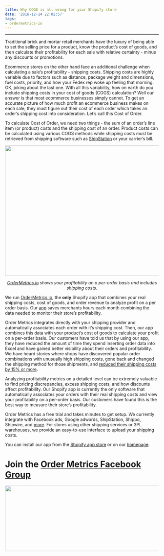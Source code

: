 ```yaml
---
title: Why COGS is all wrong for your Shopify store
date: '2016-12-14 22:02:57'
tags:
- ordermetrics-io
---
```


<hr />

<span style="font-weight: 400;">Traditional brick and mortar retail merchants have the luxury of being able to set the selling price for a product, know the product’s cost of goods, and then calculate their profitability for each sale with relative certainty - minus any discounts or promotions.</span>

<span style="font-weight: 400;">Ecommerce stores on the other hand face an additional challenge when calculating a sale’s profitability - shipping costs. Shipping costs are highly variable due to factors such as distance, package weight and dimensions, fuel costs, priority, and how your Fedex rep woke up feeling that morning. OK, joking about the last one. With all this variability, how on earth do you include shipping costs in your cost of goods (COGS) calculation? Well our answer is that most ecommerce businesses simply cannot. To get an accurate picture of how much profit an ecommerce business makes on each sale, they must figure out their </span><span style="font-weight: 400;">cost of each order</span><span style="font-weight: 400;"> which takes an order’s shipping cost into consideration. Let’s call this Cost of Order. </span>

<span style="font-weight: 400;">To calculate Cost of Order, we need two things - the sum of an order’s line item (or product) costs and the shipping cost of an order. Product costs can be calculated using various COGS methods while shipping costs must be retrieved from shipping software such as </span><a href="http://www.shipstation.com/"><span style="font-weight: 400;">ShipStation</span></a><span style="font-weight: 400;"> or your carrier’s bill.</span>

<i><span style="font-weight: 400;"><img class="wp-image-141 size-large aligncenter" src="http://www.ordermetrics.io/wordpress/wp-content/uploads/2016/12/screenshot_template-2-copy-1024x597.png" alt="" width="730" height="426" /></span></i>
<p style="text-align: center;"><i><span style="font-weight: 400;"><a href="http://www.ordermetrics.io/?utm_source=blog_internal&amp;utm_campaign=cogs">OrderMetrics.io</a> shows your profitability on a per-order basis and includes shipping costs.</span></i></p>
We run <a href="http://www.ordermetrics.io/?utm_source=blog_internal&amp;utm_campaign=cogs">OrderMetrics.io</a>, the <strong>only</strong> Shopify app that combines your real shipping costs, cost of goods, and order revenue to analyze profit on a per order basis. Our <a href="https://apps.shopify.com/high-street-data/?utm_source=blog_internal&amp;utm_campaign=cogs">app</a> saves merchants hours each month combining the data needed to monitor their store’s profitability.

<span style="font-weight: 400;">Order Metrics integrates directly with your shipping provider and automatically associates each order with it’s shipping cost. Then, our app combines this data with your product’s cost of goods to calculate your profit on a per-order basis. Our customers have told us that by using our app, they have reduced the amount of time they spend inserting order data into Excel and have gained better visibility about their orders and profitability. We have heard stories where shops have discovered popular order combinations with unusually high shipping costs, gone back and changed the shipping method for those shipments, and </span><a href="http://ordermetrics.io/wordpress/2016/12/14/hello-world/" target="_blank" rel="noopener noreferrer"><span style="font-weight: 400;">reduced their shipping costs by 15% or more</span></a><span style="font-weight: 400;">.</span>

<span style="font-weight: 400;">Analyzing profitability metrics on a detailed level can be extremely valuable to find pricing discrepancies, excess shipping costs, and how discounts affect profitability. Our Shopify app is currently the only software that automatically associates your orders with their real shipping costs and view your profitability on a per-order basis. Our customers have found this is the best way to measure their store’s profitability. </span>

<span style="font-weight: 400;">Order Metrics has </span><span style="font-weight: 400;">a free trial and takes minutes to get setup. We currently integrate with Facebook ads, Google adwords, ShipStation, Shippo, Shipwire, and <a href="https://www.ordermetrics.io/integrations.html">more</a>. For stores using other shipping services or 3PL warehouses, we provide an easy-to-use interface to upload your shipping costs. </span>

<span style="font-weight: 400;">You can install our app from the </span><span style="font-weight: 400;"><a href="https://apps.shopify.com/order-metrics-profit-analytics?utm_source=blog_internal&amp;utm_campaign=cogs">Shopify app store</a> or on our <a href="http://www.ordermetrics.io">homepage</a>.</span>
<h1>Join the <a href="https://www.facebook.com/groups/ordermetrics/" target="_blank" rel="noopener noreferrer">Order Metrics Facebook Group</a></h1>
<a href="https://www.facebook.com/groups/ordermetrics/" target="_blank" rel="noopener noreferrer"><img class="alignleft wp-image-270 size-full" src="https://www.ordermetrics.io/wordpress/wp-content/uploads/2017/09/facebook-e1506716574831.png" alt="" width="645" height="214" /></a>

